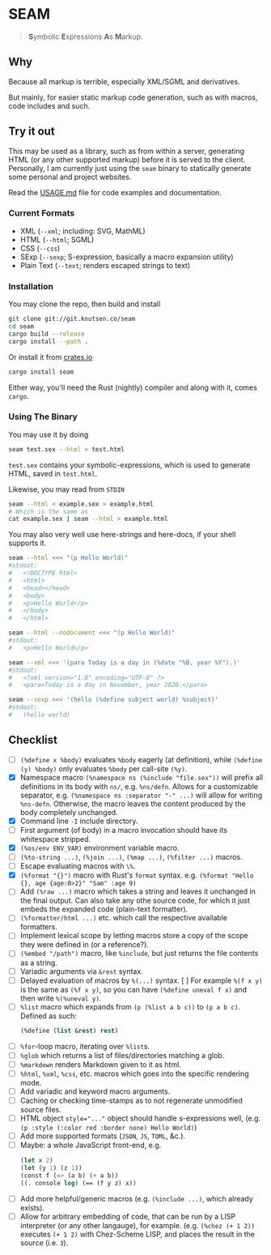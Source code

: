 # SEAM

> **S**ymbolic **E**xpressions **A**s **M**arkup.

## Why

Because all markup is terrible, especially XML/SGML and derivatives.

But mainly, for easier static markup code generation, such as with
macros, code includes and such.

## Try it out

This may be used as a library, such as from within a server,
generating HTML (or any other supported markup) before it is served to the
client.  Personally, I am currently just using the `seam` binary to statically
generate some personal and project websites.

Read the [USAGE.md](USAGE.md) file for code examples and documentation.

### Current Formats

 - XML (`--xml`; including: SVG, MathML)
 - HTML (`--html`; SGML)
 - CSS (`--css`)
 - SExp (`--sexp`; S-expression, basically a macro expansion utility)
 - Plain Text (`--text`; renders escaped strings to text)

### Installation

You may clone the repo, then build and install
```sh
git clone git://git.knutsen.co/seam
cd seam
cargo build --release
cargo install --path .
```

Or install it from [crates.io](https://crates.io/crates/seam)
```sh
cargo install seam
```

Either way, you'll need the Rust (nightly) compiler and along
with it, comes `cargo`.

### Using The Binary

You may use it by doing
```sh
seam test.sex --html > test.html
```

`test.sex` contains your symbolic-expressions, which is used to generate
HTML, saved in `test.html`.

Likewise, you may read from `STDIN`
```sh
seam --html < example.sex > example.html
# Which is the same as
cat example.sex | seam --html > example.html
```
You may also very well use here-strings and here-docs, if your shell
supports it.
```sh
seam --html <<< "(p Hello World)"
#stdout:
#   <!DOCTYPE html>
#   <html>
#   <head></head>
#   <body>
#   <p>Hello World</p>
#   </body>
#   </html>
```
```sh
seam --html --nodocument <<< "(p Hello World)"
#stdout:
#   <p>Hello World</p>
```
```sh
seam --xml <<< '(para Today is a day in (%date "%B, year %Y").)'
#stdout:
#   <?xml version="1.0" encoding="UTF-8" ?>
#   <para>Today is a day in November, year 2020.</para>
```
```sh
seam --sexp <<< '(hello (%define subject world) %subject)'
#stdout:
#   (hello world)
```

## Checklist
 - [ ] `(%define x %body)` evaluates `%body` eagerly (at definition),
       while `(%define (y) %body)` only evaluates `%body` per call-site `(%y)`.
 - [x] Namespace macro `(%namespace ns (%include "file.sex"))` will prefix all definitions in its body with `ns/`, e.g. `%ns/defn`.
       Allows for a customizable separator, e.g. `(%namespace ns :separator "-" ...)` will allow for writing `%ns-defn`.
       Otherwise, the macro leaves the content produced by the body completely unchanged.
 - [x] Command line `-I` include directory.
 - [ ] First argument (of body) in a macro invocation should have its whitespace stripped.
 - [x] `(%os/env ENV_VAR)` environment variable macro.
 - [ ] `(%to-string ...)`, `(%join ...)`, `(%map ...)`, `(%filter ...)` macros.
 - [ ] Escape evaluating macros with `\%`.
 - [x] `(%format "{}")` macro with Rust's `format` syntax. e.g. `(%format "Hello {}, age {age:0>2}" "Sam" :age 9)`
 - [ ] Add `(%raw ...)` macro which takes a string and leaves it unchanged in the final output.  Can also take any othe source code, for which it just embeds the expanded code (plain-text formatter).
 - [ ] `(%formatter/html ...)` etc. which call the respective available formatters.
 - [ ] Implement lexical scope by letting macros store a copy of the scope they were defined in (or a reference?).
 - [ ] `(%embed "/path")` macro, like `%include`, but just returns the file contents as a string.
 - [ ] Variadic arguments via `&rest` syntax.
 - [ ] Delayed evaluation of macros by `%(...)` syntax.
   [ ] For example `%(f x y)` is the same as `(%f x y)`, so you can have `(%define uneval f x)` and then write `%(%uneval y)`.
 - [ ] `%list` macro which expands from `(p (%list a b c))` to `(p a b c)`.
   Defined as such:
   ```lisp
   (%define (list &rest) rest)
   ```
 - [ ] `%for`-loop macro, iterating over `%list`s.
 - [ ] `%glob` which returns a list of files/directories matching a glob.
 - [ ] `%markdown` renders Markdown given to it as html.
 - [ ] `%html`, `%xml`, `%css`, etc. macros which goes into the specific rendering mode.
 - [ ] Add variadic and keyword macro arguments.
 - [ ] Caching or checking time-stamps as to not regenerate unmodified source files.
 - [ ] HTML object `style="..."` object should handle s-expressions well, (e.g. `(p :style (:color red :border none) Hello World)`)
 - [ ] Add more supported formats (`JSON`, `JS`, `TOML`, &c.).
 - [ ] Maybe: a whole JavaScript front-end, e.g.
   ```lisp
   (let x 2)
   (let (y 1) (z 1))
   (const f (=> (a b) (+ a b))
   ((. console log) (== (f y z) x))
   ```
 - [ ] Add more helpful/generic macros (e.g. `(%include ...)`, which already exists).
 - [ ] Allow for arbitrary embedding of code, that can be run by
   a LISP interpreter (or any other langauge), for example.  (e.g. `(%chez (+ 1 2))` executes
   `(+ 1 2)` with Chez-Scheme LISP, and places the result in the source
   (i.e. `3`).
